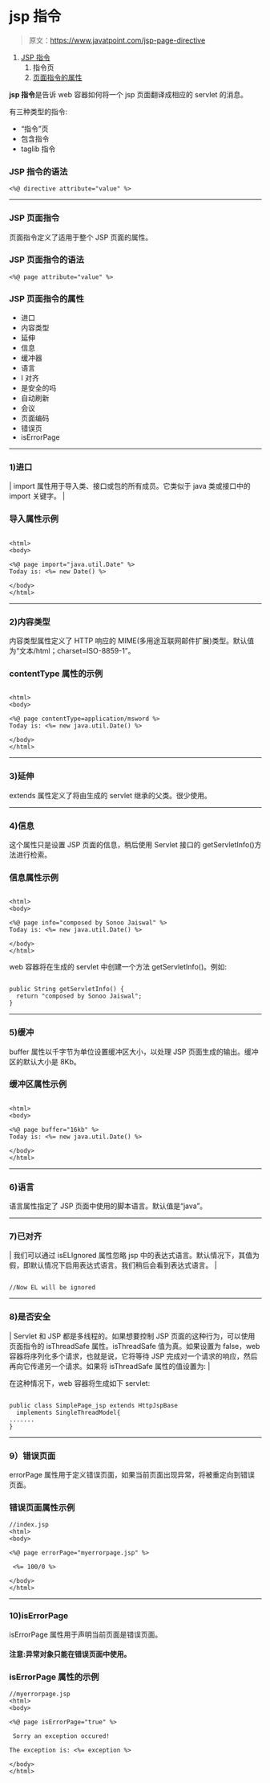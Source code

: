 # jsp 指令

> 原文：<https://www.javatpoint.com/jsp-page-directive>

1.  [JSP 指令](#)
    1.  指令页
    2.  [页面指令的属性](#pageattr)

**jsp 指令**是告诉 web 容器如何将一个 jsp 页面翻译成相应的 servlet 的消息。

有三种类型的指令:

*   “指令”页
*   包含指令
*   taglib 指令

### JSP 指令的语法

```
<%@ directive attribute="value" %>

```

* * *

### JSP 页面指令

页面指令定义了适用于整个 JSP 页面的属性。

### JSP 页面指令的语法

```
<%@ page attribute="value" %>

```

### JSP 页面指令的属性

*   进口
*   内容类型
*   延伸
*   信息
*   缓冲器
*   语言
*   I 对齐
*   是安全的吗
*   自动刷新
*   会议
*   页面编码
*   错误页
*   isErrorPage

* * *

### 1)进口

| import 属性用于导入类、接口或包的所有成员。它类似于 java 类或接口中的 import 关键字。 |

### 导入属性示例

```

<html>
<body>

<%@ page import="java.util.Date" %>
Today is: <%= new Date() %>

</body>
</html>

```

* * *

### 2)内容类型

内容类型属性定义了 HTTP 响应的 MIME(多用途互联网邮件扩展)类型。默认值为“文本/html；charset=ISO-8859-1”。

### contentType 属性的示例

```

<html>
<body>

<%@ page contentType=application/msword %>
Today is: <%= new java.util.Date() %>

</body>
</html>

```

* * *

### 3)延伸

extends 属性定义了将由生成的 servlet 继承的父类。很少使用。

* * *

### 4)信息

这个属性只是设置 JSP 页面的信息，稍后使用 Servlet 接口的 getServletInfo()方法进行检索。

### 信息属性示例

```

<html>
<body>

<%@ page info="composed by Sonoo Jaiswal" %>
Today is: <%= new java.util.Date() %>

</body>
</html>

```

web 容器将在生成的 servlet 中创建一个方法 getServletInfo()。例如:

```

public String getServletInfo() {
  return "composed by Sonoo Jaiswal"; 
}

```

* * *

### 5)缓冲

buffer 属性以千字节为单位设置缓冲区大小，以处理 JSP 页面生成的输出。缓冲区的默认大小是 8Kb。

### 缓冲区属性示例

```

<html>
<body>

<%@ page buffer="16kb" %>
Today is: <%= new java.util.Date() %>

</body>
</html>

```

* * *

### 6)语言

语言属性指定了 JSP 页面中使用的脚本语言。默认值是“java”。

* * *

### 7)已对齐

| 我们可以通过 isELIgnored 属性忽略 jsp 中的表达式语言。默认情况下，其值为假，即默认情况下启用表达式语言。我们稍后会看到表达式语言。 |

```

//Now EL will be ignored

```

* * *

### 8)是否安全

| Servlet 和 JSP 都是多线程的。如果想要控制 JSP 页面的这种行为，可以使用页面指令的 isThreadSafe 属性。isThreadSafe 值为真。如果设置为 false，web 容器将序列化多个请求，也就是说，它将等待 JSP 完成对一个请求的响应，然后再向它传递另一个请求。如果将 isThreadSafe 属性的值设置为: |

在这种情况下，web 容器将生成如下 servlet:

```

public class SimplePage_jsp extends HttpJspBase 
  implements SingleThreadModel{
.......
}

```

* * *

### 9）错误页面

errorPage 属性用于定义错误页面，如果当前页面出现异常，将被重定向到错误页面。

### 错误页面属性示例

```
//index.jsp
<html>
<body>

<%@ page errorPage="myerrorpage.jsp" %>

 <%= 100/0 %>

</body>
</html>

```

* * *

### 10)isErrorPage

isErrorPage 属性用于声明当前页面是错误页面。

#### 注意:异常对象只能在错误页面中使用。

### isErrorPage 属性的示例

```
//myerrorpage.jsp
<html>
<body>

<%@ page isErrorPage="true" %>

 Sorry an exception occured!

The exception is: <%= exception %>

</body>
</html>

```